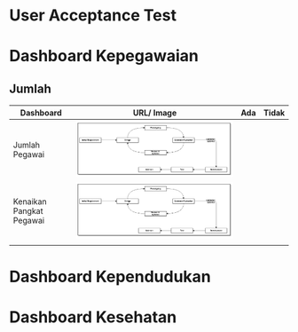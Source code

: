 # User Acceptance Test

# Dashboard Kepegawaian
## Jumlah 
| Dashboard | URL/ Image | Ada | Tidak |
|----------------|------------|-----|-------|
| Jumlah Pegawai |[![ilustrasi-alur-prototyping](/document/aplikasi/dashboard-pimpinan/images/desain-dan-perancangan/alur-prototype.png)](http://dashboard-01.dev.bantenprov.go.id/#/dashboard/kepegawaian) |     |       |
| Kenaikan Pangkat Pegawai |[![ilustrasi-alur-prototyping](/document/aplikasi/dashboard-pimpinan/images/desain-dan-perancangan/alur-prototype.png)](http://dashboard-01.dev.bantenprov.go.id/#/dashboard/kepegawaian) |     |       |
|                |            |     |       |


# Dashboard Kependudukan

# Dashboard Kesehatan

